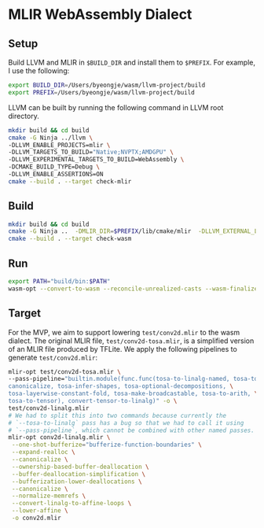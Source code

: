 # MLIR WebAssembly Dialect

## Setup

Build LLVM and MLIR in `$BUILD_DIR` and install them to `$PREFIX`.
For example, I use the following:
```sh
export BUILD_DIR=/Users/byeongje/wasm/llvm-project/build
export PREFIX=/Users/byeongje/wasm/llvm-project/build
```

LLVM can be built by running the following command in LLVM root directory.
```sh
mkdir build && cd build
cmake -G Ninja ../llvm \
-DLLVM_ENABLE_PROJECTS=mlir \
-DLLVM_TARGETS_TO_BUILD="Native;NVPTX;AMDGPU" \
-DLLVM_EXPERIMENTAL_TARGETS_TO_BUILD=WebAssembly \
-DCMAKE_BUILD_TYPE=Debug \
-DLLVM_ENABLE_ASSERTIONS=ON
cmake --build . --target check-mlir
```

## Build

```sh
mkdir build && cd build
cmake -G Ninja ..  -DMLIR_DIR=$PREFIX/lib/cmake/mlir  -DLLVM_EXTERNAL_LIT=$BUILD_DIR/bin/llvm-lit -DCMAKE_BUILD_TYPE=Debug 
cmake --build . --target check-wasm
```

## Run
```sh
export PATH="build/bin:$PATH"
wasm-opt --convert-to-wasm --reconcile-unrealized-casts --wasm-finalize input.mlir
```

## Target
For the MVP, we aim to support lowering `test/conv2d.mlir` to the wasm dialect.
The original MLIR file, `test/conv2d-tosa.mlir`, is a simplified version of an MLIR file produced by TFLite.
We apply the following pipelines to generate `test/conv2d.mlir`:
```sh
mlir-opt test/conv2d-tosa.mlir \
--pass-pipeline="builtin.module(func.func(tosa-to-linalg-named, tosa-to-linalg, \
canonicalize, tosa-infer-shapes, tosa-optional-decompositions, \
tosa-layerwise-constant-fold, tosa-make-broadcastable, tosa-to-arith, \
tosa-to-tensor), convert-tensor-to-linalg)" -o \
test/conv2d-linalg.mlir
# We had to split this into two commands because currently the
# `--tosa-to-linalg` pass has a bug so that we had to call it using
# `--pass-pipeline`, which cannot be combined with other named passes.
mlir-opt conv2d-linalg.mlir \
 --one-shot-bufferize="bufferize-function-boundaries" \
 --expand-realloc \
 --canonicalize \
 --ownership-based-buffer-deallocation \
 --buffer-deallocation-simplification \
 --bufferization-lower-deallocations \
 --canonicalize \
 --normalize-memrefs \
 --convert-linalg-to-affine-loops \
 --lower-affine \
 -o conv2d.mlir
```